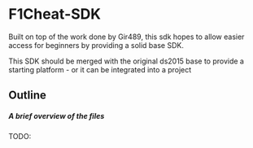 # F1Cheat-SDK

Built on top of the work done by Gir489, this sdk hopes to allow easier access for beginners by providing a solid base SDK.

This SDK should be merged with the original ds2015 base to provide a starting platform - or it can be integrated into a project

## Outline

##### A brief overview of the files

TODO:

